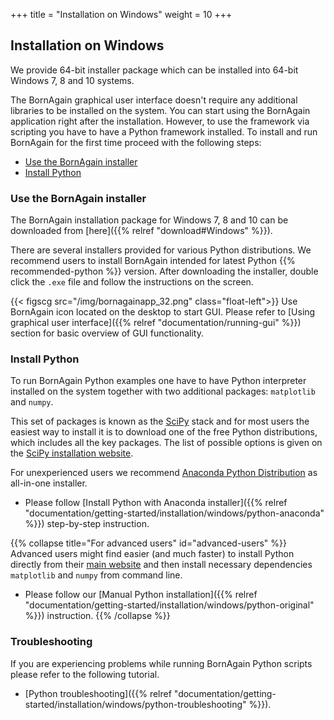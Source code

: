 +++
title = "Installation on Windows"
weight = 10
+++

## Installation on Windows

We provide 64-bit installer package which can be installed into 64-bit Windows 7, 8 and 10 systems.

The BornAgain graphical user interface doesn't require any additional libraries to be installed on the system. You can start using the BornAgain application right after the installation. However, to use the framework via scripting you have to have a Python framework installed. To install and run BornAgain for the first time proceed with the following steps:

* [Use the BornAgain installer](#use-the-bornagain-installer)
* [Install Python](#install-python")

### Use the BornAgain installer

The BornAgain installation package for Windows 7, 8 and 10 can be downloaded from [here]({{% relref "download#Windows" %}}). 

There are several installers provided for various Python distributions. We recommend users to install BornAgain intended for latest Python {{% recommended-python %}} version.
After downloading the installer, double click the `.exe` file and follow the instructions on the screen.

{{< figscg src="/img/bornagainapp_32.png" class="float-left">}} Use BornAgain icon located on the desktop to start GUI.
Please refer to [Using graphical user interface]({{% relref "documentation/running-gui" %}}) section for basic overview of GUI functionality.
<p style="clear: both;">

### Install Python

To run BornAgain Python examples one have to have Python interpreter installed on the system together with two additional packages: `matplotlib` and `numpy`.

This set of packages is known as the [SciPy](http://www.scipy.org/) stack
and for most users the easiest way to install it is to download one of the free Python distributions, which includes all the key packages.
The list of possible options is given on the [SciPy installation website](http://www.scipy.org/install.html).

For unexperienced users we recommend [Anaconda Python Distribution](http://www.anaconda.com) as all-in-one installer.

+ Please follow [Install Python with Anaconda installer]({{% relref "documentation/getting-started/installation/windows/python-anaconda" %}})
step-by-step instruction.

{{% collapse title="For advanced users" id="advanced-users" %}}
Advanced users might find easier (and much faster) to install Python directly from their <a href="https://www.python.org/downloads">main website</a>
and then install necessary dependencies `matplotlib` and `numpy` from command line.
+ Please follow our [Manual Python installation]({{% relref "documentation/getting-started/installation/windows/python-original" %}}) instruction.
{{% /collapse %}}

### Troubleshooting

If you are experiencing problems while running BornAgain Python scripts please refer to the following tutorial.

+ [Python troubleshooting]({{% relref "documentation/getting-started/installation/windows/python-troubleshooting" %}}).


